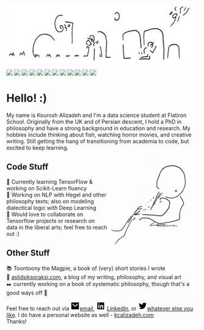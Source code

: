 
[![Header](header.jpg "Header")](https://www.kcalizadeh.com)

![](https://img.shields.io/badge/Code-Python-informational?style=flat&logo=<LOGO_NAME>&logoColor=white&color=9cf) 
![](https://img.shields.io/badge/Library-SQL-informational?style=flat&logo=<LOGO_NAME>&logoColor=white&color=blue) 
![](https://img.shields.io/badge/Library-Pandas-informational?style=flat&logo=<LOGO_NAME>&logoColor=white&color=blue) 
![](https://img.shields.io/badge/Library-Scikit_Learn-informational?style=flat&logo=<LOGO_NAME>&logoColor=white&color=blue) 
![](https://img.shields.io/badge/Education-PhD-informational?style=flat&logo=<LOGO_NAME>&logoColor=white&color=orange) 
![](https://img.shields.io/badge/Experience-Philosophy-informational?style=flat&logo=<LOGO_NAME>&logoColor=white&color=red) 
![](https://img.shields.io/badge/Experience-Teaching-informational?style=flat&logo=<LOGO_NAME>&logoColor=white&color=red) 
![](https://img.shields.io/badge/Experience-Research_Management-informational?style=flat&logo=<LOGO_NAME>&logoColor=white&color=red)
![](https://img.shields.io/badge/Interest-Data_Science-informational?style=flat&logo=<LOGO_NAME>&logoColor=white&color=success)
![](https://img.shields.io/badge/Interest-NLP-informational?style=flat&logo=<LOGO_NAME>&logoColor=white&color=success) 
![](https://img.shields.io/badge/Interest-Deep_Learning-informational?style=flat&logo=<LOGO_NAME>&logoColor=white&color=success) 
![](https://img.shields.io/badge/Interest-TensorFlow-informational?style=flat&logo=<LOGO_NAME>&logoColor=white&color=success) 





# Hello! :)

My name is Kourosh Alizadeh and I'm a data science student at Flatiron School. Originally from the UK and of Persian descent, I hold a PhD in philosophy and have a strong background in education and research. My hobbies include thinking about fish, watching horror movies, and creative writing. Still getting the hang of transitioning from academia to code, but excited to keep learning.

<img align="right" src="toontoony.jpg" width=240 height=250/>

## Code Stuff

🌱 Currently learning TensorFlow & working on Scikit-Learn fluency<br>
🔭 Working on NLP with Hegel and other philosophy texts; also on modeling dialectical logic with Deep Learning<br>
👯 Would love to collaborate on Tensorflow projects or research on data in the liberal arts; feel free to reach out :)

## Other Stuff
 :books: Toontoony the Magpie, a book of (very) short stories I wrote<br>
 :cherry_blossom: [aslidsiksoraksi.com](aslidsiksoraksi.com), a blog of my writing, philosophy, and visual art<br>
 :black_nib: currently working on a book of systematic philosophy, though that's a good ways off :thinking: <br>

Feel free to reach out via [![](mail-fill.png)](mailto:kcalizadeh@gmail.com)[email](mailto:kcalizadeh@gmail.com), [![LinkedIn][3.2]](https://www.linkedin.com/in/kourosh-alizadeh-phd-68b51861/) [LinkedIn](https://www.linkedin.com/in/kourosh-alizadeh-phd-68b51861/), or [![Twitter][1.2]](twitter.com/aslidsiksoraksi)[whatever else you like](twitter.com/aslidsiksoraksi). I do have a personal website as well - [kcalizadeh.com](kcalizadeh.com)<br>
Thanks!

[3.2]: linkedin-box-fill.png
[1.2]: twitter-fill.png


<!-- 
<img align="center" src="https://github-readme-stats.vercel.app/api?username=kcalizadeh&show_icons=true&line_height=27&count_private=true&title_color=ffffff&text_color=c9cacc&icon_color=2bbc8a&bg_color=1d1f21" alt="Kourosh's GitHub Stats" />
 -->

<!--


**kcalizadeh/kcalizadeh** is a ✨ _special_ ✨ repository because its `README.md` (this file) appears on your GitHub profile.

Here are some ideas to get you started:

- 🔭 I’m currently working on ...
- 🌱 I’m currently learning ...
- 👯 I’m looking to collaborate on ...
- 🤔 I’m looking for help with ...
- 💬 Ask me about ...
- 📫 How to reach me: ...
- 😄 Pronouns: ...
- ⚡ Fun fact: ...
-->
